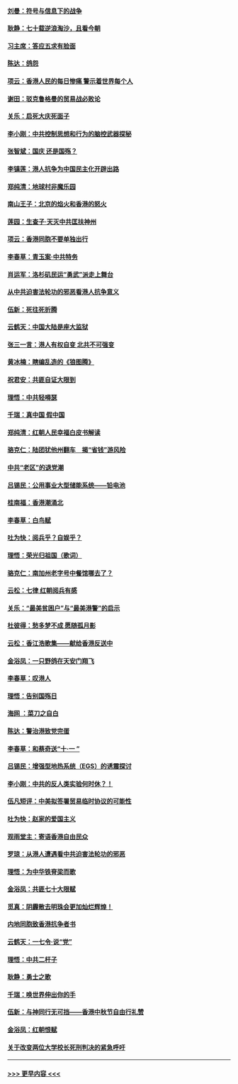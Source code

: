#### [刘曼：符号与信息下的战争](../pages/nsc993/n11564655.md?t=10031944) 
#### [耿静：七十载逆浪淘沙，且看今朝](../pages/nsc993/n11564520.md?t=10031944) 
#### [习主席：答应五求有脸面](../pages/nsc993/n11563953.md?t=10031944) 
#### [陈达：鸽怨](../pages/nsc993/n11561879.md?t=10031944) 
#### [项云：香港人民的每日惨痛  警示着世界每个人](../pages/nsc993/n11559273.md?t=10031944) 
#### [谢田：驳克鲁格曼的贸易战必败论](../pages/nsc993/n11555840.md?t=10031944) 
#### [关乐：启死大庆死面子](../pages/nsc993/n11556823.md?t=10031944) 
#### [李小刚：中共控制思想和行为的脑控武器探秘](../pages/nsc993/n11556776.md?t=10031944) 
#### [张智斌：国庆  还是国殇？](../pages/nsc993/n11556617.md?t=10031944) 
#### [李镇莲：港人抗争为中国民主化开辟出路](../pages/nsc993/n11556570.md?t=10031944) 
#### [郑纯清：地球村非魔乐园](../pages/nsc993/n11555415.md?t=10031944) 
#### [南山王子：北京的焰火和香港的怒火](../pages/nsc993/n11555318.md?t=10031944) 
#### [莲园：生查子·天灭中共匡扶神州](../pages/nsc993/n11555302.md?t=10031944) 
#### [项云：香港同胞不要单独出行](../pages/nsc993/n11555276.md?t=10031944) 
#### [李春草：青玉案‧中共特务](../pages/nsc993/n11552356.md?t=10031944) 
#### [肖运军：洛杉矶民运“勇武”派走上舞台](../pages/nsc993/n11551595.md?t=10031944) 
#### [从中共迫害法轮功的邪恶看港人抗争意义](../pages/nsc993/n11540858.md?t=10031944) 
#### [伍新：死往死折腾](../pages/nsc993/n11550174.md?t=10031944) 
#### [云鹤天：中国大陆是座大监狱](../pages/nsc993/n11550155.md?t=10031944) 
#### [张三一言：港人有权自变 北共不可强变](../pages/nsc993/n11550132.md?t=10031944) 
#### [黄冰楠：瞎编乱造的《狼图腾》](../pages/nsc993/n11550082.md?t=10031944) 
#### [祝君安：共匪自证大限到](../pages/nsc993/n11550041.md?t=10031944) 
#### [理悟：中共轻嘚瑟](../pages/nsc993/n11547978.md?t=10031944) 
#### [千瑞：真中国 假中国](../pages/nsc993/n11547865.md?t=10031944) 
#### [郑纯清：红朝人民幸福白皮书解读](../pages/nsc993/n11547499.md?t=10031944) 
#### [骆克仁：陆团犹他州翻车　揭“省钱”游风险](../pages/nsc993/n11546977.md?t=10031944) 
#### [中共“老区”的退党潮](../pages/nsc993/n11545995.md?t=10031944) 
#### [吕锡民：公用事业大型储能系统——铅电池](../pages/nsc993/n11545701.md?t=10031944) 
#### [桂南福：香港潮涌北](../pages/nsc993/n11545682.md?t=10031944) 
#### [李春草：白鸟赋](../pages/nsc993/n11545663.md?t=10031944) 
#### [吐为快：阅兵乎？自娱乎？](../pages/nsc993/n11545625.md?t=10031944) 
#### [理悟：荣光归祖国（歌词）](../pages/nsc993/n11545616.md?t=10031944) 
#### [骆克仁：南加州老字号中餐馆哪去了？](../pages/nsc993/n11545120.md?t=10031944) 
#### [云松：七律 红朝阅兵有感](../pages/nsc993/n11542394.md?t=10031944) 
#### [关乐：“最美贫困户”与“最美港警”的启示](../pages/nsc993/n11542252.md?t=10031944) 
#### [杜彼得：愁多梦不成 愿随孤月影](../pages/nsc993/n11540296.md?t=10031944) 
#### [云松：香江浩歌集——献给香港反送中](../pages/nsc993/n11540149.md?t=10031944) 
#### [金浴凤：一只野鸽在天安门翔飞](../pages/nsc993/n11540280.md?t=10031944) 
#### [李春草：叹港人](../pages/nsc993/n11540119.md?t=10031944) 
#### [理悟：告别国殇日](../pages/nsc993/n11539610.md?t=10031944) 
#### [海网 ：菜刀之自白](../pages/nsc993/n11539597.md?t=10031944) 
#### [陈达：警治港致党完蛋](../pages/nsc993/n11538127.md?t=10031944) 
#### [李春草：和蔡奇送“十·一 ”](../pages/nsc993/n11537810.md?t=10031944) 
#### [吕锡民：增强型地热系统（EGS）的诱震探讨](../pages/nsc993/n11537765.md?t=10031944) 
#### [李小刚：中共的反人类实验何时休？！](../pages/nsc993/n11537669.md?t=10031944) 
#### [伍凡短评：中美拟签署贸易临时协议的可能性](../pages/nsc993/n11536773.md?t=10031944) 
#### [吐为快：赵家的爱国主义](../pages/nsc993/n11536750.md?t=10031944) 
#### [观雨堂主：寄语香港自由民众](../pages/nsc993/n11536735.md?t=10031944) 
#### [罗琼：从港人遭遇看中共迫害法轮功的邪恶](../pages/nsc993/n11507862.md?t=10031944) 
#### [理悟：为中华铁脊梁而歌](../pages/nsc993/n11534458.md?t=10031944) 
#### [金浴凤：共匪七十大限赋](../pages/nsc993/n11534434.md?t=10031944) 
#### [觅真：阴霾散去明珠会更加灿烂辉煌！](../pages/nsc993/n11531858.md?t=10031944) 
#### [内地同胞致香港抗争者书](../pages/nsc993/n11531645.md?t=10031944) 
#### [云鹤天：一七令‧说“党”](../pages/nsc993/n11529099.md?t=10031944) 
#### [理悟：中共二杆子](../pages/nsc993/n11529046.md?t=10031944) 
#### [耿静：勇士之歌](../pages/nsc993/n11527562.md?t=10031944) 
#### [千瑞：唤世界伸出你的手](../pages/nsc993/n11526942.md?t=10031944) 
#### [伍新：与神同行无可挡——香港中秋节自由行礼赞](../pages/nsc993/n11526801.md?t=10031944) 
#### [金浴凤：红朝恨赋](../pages/nsc993/n11524312.md?t=10031944) 
#### [关于改变两位大学校长死刑判决的紧急呼吁](../pages/nsc993/n11524103.md?t=10031944) 

----
#### [ >>> 更早内容 <<< ](../indexes/nsc993-earlier.md)
